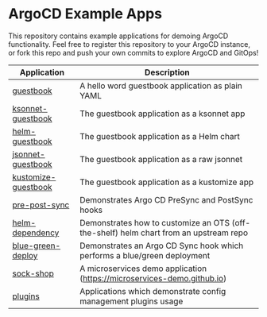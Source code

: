 # ArgoCD Example Apps

This repository contains example applications for demoing ArgoCD functionality. Feel free
to register this repository to your ArgoCD instance, or fork this repo and push your own commits 
to explore ArgoCD and GitOps!

| Application | Description |
|-------------|-------------|
| [guestbook](guestbook/) | A hello word guestbook application as plain YAML |
| [ksonnet-guestbook](ksonnet-guestbook/) | The guestbook application as a ksonnet app |
| [helm-guestbook](helm-guestbook/) | The guestbook application as a Helm chart |
| [jsonnet-guestbook](jsonnet-guestbook/) | The guestbook application as a raw jsonnet |
| [kustomize-guestbook](kustomize-guestbook/) | The guestbook application as a kustomize app |
| [pre-post-sync](pre-post-sync/) | Demonstrates Argo CD PreSync and PostSync hooks |
| [helm-dependency](helm-dependency/) | Demonstrates how to customize an OTS (off-the-shelf) helm chart from an upstream repo |
| [blue-green-deploy](blue-green-deploy/) | Demonstrates an Argo CD Sync hook which performs a blue/green deployment |
| [sock-shop](sock-shop/) | A microservices demo application (https://microservices-demo.github.io) |
| [plugins](plugins/) | Applications which demonstrate config management plugins usage |
